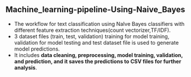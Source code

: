 ## Machine_learning-pipeline-Using-Naive_Bayes
- The workflow for text classification using NaIve Bayes classifiers with different feature extraction techniques(count vectorizer,TF/IDF).
- 3 dataset files (train, test, validation) training for model training, validation for model testing and test dataset file is used to generate model predictions.
- It includes **data cleaning, preprocessing, model training, validation, and prediction, and it saves the predictions to CSV files for further analysis**.
